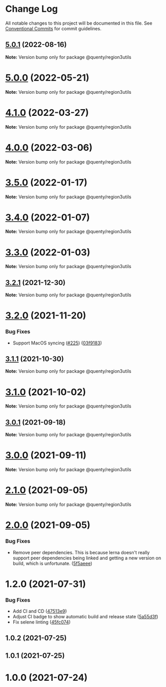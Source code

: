 # Change Log

All notable changes to this project will be documented in this file.
See [Conventional Commits](https://conventionalcommits.org) for commit guidelines.

## [5.0.1](https://github.com/Quenty/NevermoreEngine/compare/@quenty/region3utils@5.0.0...@quenty/region3utils@5.0.1) (2022-08-16)

**Note:** Version bump only for package @quenty/region3utils





# [5.0.0](https://github.com/Quenty/NevermoreEngine/compare/@quenty/region3utils@4.1.0...@quenty/region3utils@5.0.0) (2022-05-21)

**Note:** Version bump only for package @quenty/region3utils





# [4.1.0](https://github.com/Quenty/NevermoreEngine/compare/@quenty/region3utils@4.0.0...@quenty/region3utils@4.1.0) (2022-03-27)

**Note:** Version bump only for package @quenty/region3utils





# [4.0.0](https://github.com/Quenty/NevermoreEngine/compare/@quenty/region3utils@3.5.0...@quenty/region3utils@4.0.0) (2022-03-06)

**Note:** Version bump only for package @quenty/region3utils





# [3.5.0](https://github.com/Quenty/NevermoreEngine/compare/@quenty/region3utils@3.4.0...@quenty/region3utils@3.5.0) (2022-01-17)

**Note:** Version bump only for package @quenty/region3utils





# [3.4.0](https://github.com/Quenty/NevermoreEngine/compare/@quenty/region3utils@3.3.0...@quenty/region3utils@3.4.0) (2022-01-07)

**Note:** Version bump only for package @quenty/region3utils





# [3.3.0](https://github.com/Quenty/NevermoreEngine/compare/@quenty/region3utils@3.2.1...@quenty/region3utils@3.3.0) (2022-01-03)

**Note:** Version bump only for package @quenty/region3utils





## [3.2.1](https://github.com/Quenty/NevermoreEngine/compare/@quenty/region3utils@3.2.0...@quenty/region3utils@3.2.1) (2021-12-30)

**Note:** Version bump only for package @quenty/region3utils





# [3.2.0](https://github.com/Quenty/NevermoreEngine/compare/@quenty/region3utils@3.1.1...@quenty/region3utils@3.2.0) (2021-11-20)


### Bug Fixes

* Support MacOS syncing ([#225](https://github.com/Quenty/NevermoreEngine/issues/225)) ([03f9183](https://github.com/Quenty/NevermoreEngine/commit/03f918392c6a5bdd33f8a17c38de371d1e06c67a))





## [3.1.1](https://github.com/Quenty/NevermoreEngine/compare/@quenty/region3utils@3.1.0...@quenty/region3utils@3.1.1) (2021-10-30)

**Note:** Version bump only for package @quenty/region3utils





# [3.1.0](https://github.com/Quenty/NevermoreEngine/compare/@quenty/region3utils@3.0.1...@quenty/region3utils@3.1.0) (2021-10-02)

**Note:** Version bump only for package @quenty/region3utils





## [3.0.1](https://github.com/Quenty/NevermoreEngine/compare/@quenty/region3utils@3.0.0...@quenty/region3utils@3.0.1) (2021-09-18)

**Note:** Version bump only for package @quenty/region3utils





# [3.0.0](https://github.com/Quenty/NevermoreEngine/compare/@quenty/region3utils@2.1.0...@quenty/region3utils@3.0.0) (2021-09-11)

**Note:** Version bump only for package @quenty/region3utils





# [2.1.0](https://github.com/Quenty/NevermoreEngine/compare/@quenty/region3utils@2.0.0...@quenty/region3utils@2.1.0) (2021-09-05)

**Note:** Version bump only for package @quenty/region3utils





# [2.0.0](https://github.com/Quenty/NevermoreEngine/compare/@quenty/region3utils@1.2.0...@quenty/region3utils@2.0.0) (2021-09-05)


### Bug Fixes

* Remove peer dependencies. This is because lerna doesn't really support peer dependencies being linked and getting a new version on build, which is unfortunate. ([5f5aeee](https://github.com/Quenty/NevermoreEngine/commit/5f5aeeea8de9975435309e53679f0ef7064f9dd0))





# 1.2.0 (2021-07-31)


### Bug Fixes

* Add CI and CD ([47513e9](https://github.com/Quenty/NevermoreEngine/commit/47513e9b568162707534af132396dd8756947dd3))
* Adjust CI badge to show automatic build and release state ([5a55d3f](https://github.com/Quenty/NevermoreEngine/commit/5a55d3f19bf8d66a760d67da9b56ed47fab74656))
* Fix selene linting ([45fc074](https://github.com/Quenty/NevermoreEngine/commit/45fc07489ee59127ac6582689f19a0e87c1e5b5a))



## 1.0.2 (2021-07-25)



## 1.0.1 (2021-07-25)



# 1.0.0 (2021-07-24)
